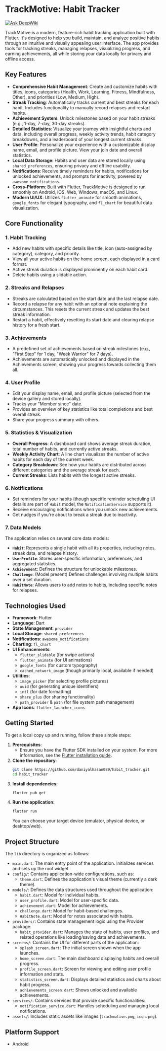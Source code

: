 # TrackMotive: Habit Tracker
[![Ask DeepWiki](https://devin.ai/assets/askdeepwiki.png)](https://deepwiki.com/DaniyalHasan089/habit_tracker)

TrackMotive is a modern, feature-rich habit tracking application built with Flutter. It's designed to help you build, maintain, and analyze positive habits through an intuitive and visually appealing user interface. The app provides tools for tracking streaks, managing relapses, visualizing progress, and earning achievements, all while storing your data locally for privacy and offline access.

## Key Features

*   **Comprehensive Habit Management**: Create and customize habits with titles, icons, categories (Health, Work, Learning, Fitness, Mindfulness, Other), and priorities (Low, Medium, High).
*   **Streak Tracking**: Automatically tracks current and best streaks for each habit. Includes functionality to manually record relapses and restart habits.
*   **Achievement System**: Unlock milestones based on your habit streaks (e.g., 1-day, 7-day, 30-day streaks).
*   **Detailed Statistics**: Visualize your journey with insightful charts and data, including overall progress, weekly activity trends, habit category breakdowns, and a leaderboard of your longest current streaks.
*   **User Profile**: Personalize your experience with a customizable display name, email, and profile picture. View your join date and overall statistics.
*   **Local Data Storage**: Habits and user data are stored locally using `shared_preferences`, ensuring privacy and offline usability.
*   **Notifications**: Receive timely reminders for habits, notifications for unlocked achievements, and prompts for inactivity, powered by `awesome_notifications`.
*   **Cross-Platform**: Built with Flutter, TrackMotive is designed to run smoothly on Android, iOS, Web, Windows, macOS, and Linux.
*   **Modern UI/UX**: Utilizes `flutter_animate` for smooth animations, `google_fonts` for elegant typography, and `fl_chart` for beautiful data visualization.

## Core Functionality

### 1. Habit Tracking
*   Add new habits with specific details like title, icon (auto-assigned by category), category, and priority.
*   View all your active habits on the home screen, each displayed in a card format.
*   Active streak duration is displayed prominently on each habit card.
*   Delete habits using a slidable action.

### 2. Streaks and Relapses
*   Streaks are calculated based on the start date and the last relapse date.
*   Record a relapse for any habit with an optional note explaining the circumstances. This resets the current streak and updates the best streak information.
*   Restart a habit, effectively resetting its start date and clearing relapse history for a fresh start.

### 3. Achievements
*   A predefined set of achievements based on streak milestones (e.g., "First Step" for 1 day, "Week Warrior" for 7 days).
*   Achievements are automatically unlocked and displayed in the Achievements screen, showing your progress towards collecting them all.

### 4. User Profile
*   Edit your display name, email, and profile picture (selected from the device gallery and stored locally).
*   Tracks your "Member since" date.
*   Provides an overview of key statistics like total completions and best overall streak.
*   Share your progress summary with others.

### 5. Statistics & Visualization
*   **Overall Progress**: A dashboard card shows average streak duration, total number of habits, and currently active streaks.
*   **Weekly Activity Chart**: A line chart visualizes the number of active habits for each day of the current week.
*   **Category Breakdown**: See how your habits are distributed across different categories and the average streak for each.
*   **Current Streaks**: Lists habits with the longest active streaks.

### 6. Notifications
*   Set reminders for your habits (though specific reminder scheduling UI details are part of `Habit` model, the `NotificationService` supports it).
*   Receive encouraging notifications when you unlock new achievements.
*   Get nudges if you're about to break a streak due to inactivity.

### 7. Data Models
The application relies on several core data models:
*   **`Habit`**: Represents a single habit with all its properties, including notes, streak data, and relapse history.
*   **`UserProfile`**: Stores user-specific information, preferences, and aggregated statistics.
*   **`Achievement`**: Defines the structure for unlockable milestones.
*   **`Challenge`**: (Model present) Defines challenges involving multiple habits over a set duration.
*   **`HabitNote`**: Allows users to add notes to habits, including specific notes for relapses.

## Technologies Used

*   **Framework**: Flutter
*   **Language**: Dart
*   **State Management**: `provider`
*   **Local Storage**: `shared_preferences`
*   **Notifications**: `awesome_notifications`
*   **Charting**: `fl_chart`
*   **UI Enhancements**:
    *   `flutter_slidable` (for swipe actions)
    *   `flutter_animate` (for UI animations)
    *   `google_fonts` (for custom typography)
    *   `cached_network_image` (though primarily local, available if needed)
*   **Utilities**:
    *   `image_picker` (for selecting profile pictures)
    *   `uuid` (for generating unique identifiers)
    *   `intl` (for date formatting)
    *   `share_plus` (for sharing functionality)
    *   `path_provider` & `path` (for file system path management)
*   **App Icons**: `flutter_launcher_icons`

## Getting Started

To get a local copy up and running, follow these simple steps:

1.  **Prerequisites**:
    *   Ensure you have the Flutter SDK installed on your system. For more information, see the [Flutter installation guide](https://flutter.dev/docs/get-started/install).
2.  **Clone the repository**:
    ```bash
    git clone https://github.com/daniyalhasan089/habit_tracker.git
    cd habit_tracker
    ```
3.  **Install dependencies**:
    ```bash
    flutter pub get
    ```
4.  **Run the application**:
    ```bash
    flutter run
    ```
    You can choose your target device (emulator, physical device, or desktop/web).

## Project Structure

The `lib` directory is organized as follows:

*   `main.dart`: The main entry point of the application. Initializes services and sets up the root widget.
*   `config/`: Contains application-wide configurations, such as:
    *   `theme.dart`: Defines the application's visual theme (currently a dark theme).
*   `models/`: Defines the data structures used throughout the application:
    *   `habit.dart`: Model for individual habits.
    *   `user_profile.dart`: Model for user-specific data.
    *   `achievement.dart`: Model for achievements.
    *   `challenge.dart`: Model for habit-based challenges.
    *   `HabitNote.dart`: Model for notes associated with habits.
*   `providers/`: Contains state management logic using the Provider package:
    *   `habit_provider.dart`: Manages the state of habits, user profiles, and related operations like loading/saving data and achievements.
*   `screens/`: Contains the UI for different parts of the application:
    *   `splash_screen.dart`: The initial screen shown when the app launches.
    *   `home_screen.dart`: The main dashboard displaying habits and overall progress.
    *   `profile_screen.dart`: Screen for viewing and editing user profile information and stats.
    *   `statistics_screen.dart`: Displays detailed statistics and charts about habit progress.
    *   `achievements_screen.dart`: Shows unlocked and available achievements.
*   `services/`: Contains services that provide specific functionalities:
    *   `notification_service.dart`: Handles scheduling and managing local notifications.
*   `assets/`: Includes static assets like images (`trackmotive.png`, `icon.png`).

## Platform Support
*   Android
